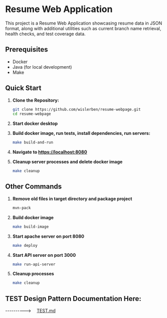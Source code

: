 # Resume Web Application

This project is a Resume Web Application showcasing resume data in JSON format, along with additional utilities such as current branch name retrieval, health checks, and test coverage data.

## Prerequisites

- Docker
- Java (for local development)
- Make

## Quick Start

1. **Clone the Repository:**
   ```bash
   git clone https://github.com/wislerben/resume-webpage.git
   cd resume-webpage

2. **Start docker desktop**

3. **Build docker image, run tests, install dependencies, run servers:**
   ```bash
   make build-and-run

4. **Navigate to [https://localhost:8080](https://localhost:8080)**

5. **Cleanup server processes and delete docker image**
    ```bash
   make cleanup
## Other Commands
1. **Remove old files in target directory and package project**
    ```bash
   mvn-pack
2. **Build docker image**
    ```bash
   make build-image
3. **Start apache server on port 8080**
    ```bash
   make deploy
4. **Start API server on port 3000**
    ```bash
   make run-api-server
5. **Cleanup processes**
    ```bash
   make cleanup
   
## TEST Design Pattern Documentation Here:
---------->&emsp; [TEST.md](./TEST.md)